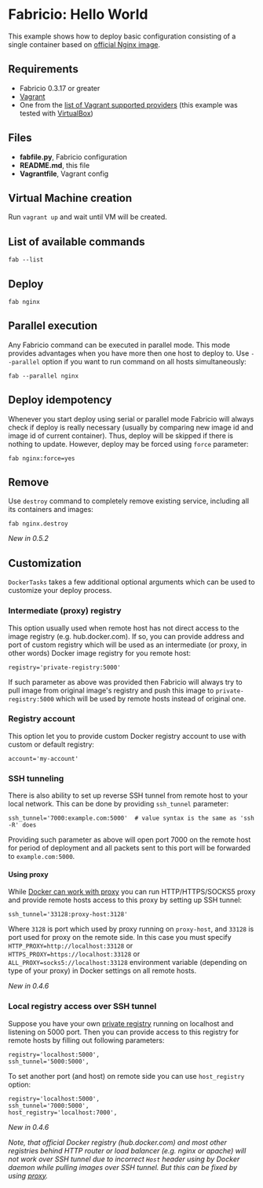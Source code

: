 # Fabricio: Hello World

This example shows how to deploy basic configuration consisting of a single container based on [official Nginx image](https://hub.docker.com/_/nginx/).

## Requirements
* Fabricio 0.3.17 or greater
* [Vagrant](https://www.vagrantup.com)
* One from the [list of Vagrant supported providers](https://www.vagrantup.com/docs/providers/) (this example was tested with [VirtualBox](https://www.virtualbox.org/))

## Files
* __fabfile.py__, Fabricio configuration
* __README.md__, this file
* __Vagrantfile__, Vagrant config

## Virtual Machine creation

Run `vagrant up` and wait until VM will be created.

## List of available commands

    fab --list

## Deploy

    fab nginx
    
## Parallel execution

Any Fabricio command can be executed in parallel mode. This mode provides advantages when you have more then one host to deploy to. Use `--parallel` option if you want to run command on all hosts simultaneously:

    fab --parallel nginx
    
## Deploy idempotency

Whenever you start deploy using serial or parallel mode Fabricio will always check if deploy is really necessary (usually by comparing new image id and image id of current container). Thus, deploy will be skipped if there is nothing to update. However, deploy may be forced using `force` parameter:

    fab nginx:force=yes

## Remove

Use `destroy` command to completely remove existing service, including all its containers and images:

    fab nginx.destroy

*New in 0.5.2*

## Customization

`DockerTasks` takes a few additional optional arguments which can be used to customize your deploy process.

### Intermediate (proxy) registry

This option usually used when remote host has not direct access to the image registry (e.g. hub.docker.com). If so, you can provide address and port of custom registry which will be used as an intermediate (or proxy, in other words) Docker image registry for you remote host:

    registry='private-registry:5000'

If such parameter as above was provided then Fabricio will always try to pull image from original image's registry and push this image to `private-registry:5000` which will be used by remote hosts instead of original one.

### Registry account

This option let you to provide custom Docker registry account to use with custom or default registry:

    account='my-account'

### SSH tunneling

There is also ability to set up reverse SSH tunnel from remote host to your local network. This can be done by providing `ssh_tunnel` parameter:

    ssh_tunnel='7000:example.com:5000'  # value syntax is the same as 'ssh -R' does
    
Providing such parameter as above will open port 7000 on the remote host for period of deployment and all packets sent to this port will be forwarded to `example.com:5000`.

#### Using proxy

While [Docker can work with proxy](https://docs.docker.com/engine/admin/systemd/#httphttps-proxy) you can run HTTP/HTTPS/SOCKS5 proxy and provide remote hosts access to this proxy by setting up SSH tunnel:

    ssh_tunnel='33128:proxy-host:3128'
    
Where `3128` is port which used by proxy running on `proxy-host`, and `33128` is port used for proxy on the remote side. In this case you must specify `HTTP_PROXY=http://localhost:33128` or `HTTPS_PROXY=https://localhost:33128` or `ALL_PROXY=socks5://localhost:33128` environment variable (depending on type of your proxy) in Docker settings on all remote hosts.

*New in 0.4.6*
    
### Local registry access over SSH tunnel

Suppose you have your own [private registry](https://hub.docker.com/_/registry/) running on localhost and listening on 5000 port. Then you can provide access to this registry for remote hosts by filling out following parameters:

    registry='localhost:5000',
    ssh_tunnel='5000:5000',
    
To set another port (and host) on remote side you can use `host_registry` option:

    registry='localhost:5000',
    ssh_tunnel='7000:5000',
    host_registry='localhost:7000',

*New in 0.4.6*
    
*Note, that official Docker registry (hub.docker.com) and most other registries behind HTTP router or load balancer (e.g. nginx or apache) will not work over SSH tunnel due to incorrect `Host` header using by Docker daemon while pulling images over SSH tunnel. But this can be fixed by using [proxy](#using-proxy).*
